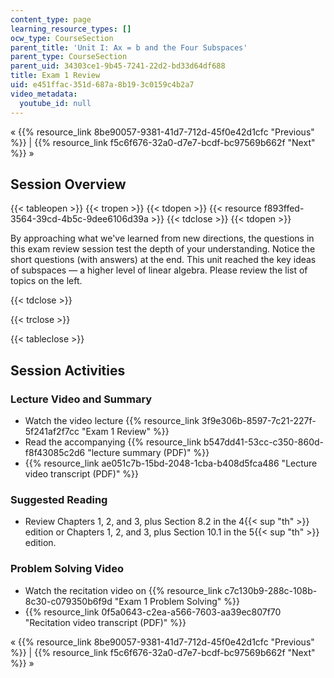 ```yaml
---
content_type: page
learning_resource_types: []
ocw_type: CourseSection
parent_title: 'Unit I: Ax = b and the Four Subspaces'
parent_type: CourseSection
parent_uid: 34303ce1-9b45-7241-22d2-bd33d64df688
title: Exam 1 Review
uid: e451ffac-351d-687a-8b19-3c0159c4b2a7
video_metadata:
  youtube_id: null
---
```


« {{% resource_link 8be90057-9381-41d7-712d-45f0e42d1cfc "Previous" %}} | {{% resource_link f5c6f676-32a0-d7e7-bcdf-bc97569b662f "Next" %}} »

Session Overview
----------------

{{< tableopen >}}
{{< tropen >}}
{{< tdopen >}}
{{< resource f893ffed-3564-39cd-4b5c-9dee6106d39a >}}
{{< tdclose >}}
{{< tdopen >}}


By approaching what we've learned from new directions, the questions in this exam review session test the depth of your understanding. Notice the short questions (with answers) at the end. This unit reached the key ideas of subspaces — a higher level of linear algebra. Please review the list of topics on the left.


{{< tdclose >}}

{{< trclose >}}

{{< tableclose >}}

Session Activities
------------------

### Lecture Video and Summary

*   Watch the video lecture {{% resource_link 3f9e306b-8597-7c21-227f-5f241af2f7cc "Exam 1 Review" %}}
*   Read the accompanying {{% resource_link b547dd41-53cc-c350-860d-f8f43085c2d6 "lecture summary (PDF)" %}}
*   {{% resource_link ae051c7b-15bd-2048-1cba-b408d5fca486 "Lecture video transcript (PDF)" %}}

### Suggested Reading

*   Review Chapters 1, 2, and 3, plus Section 8.2 in the 4{{< sup "th" >}} edition or Chapters 1, 2, and 3, plus Section 10.1 in the 5{{< sup "th" >}} edition.

### Problem Solving Video

*   Watch the recitation video on {{% resource_link c7c130b9-288c-108b-8c30-c079350b6f9d "Exam 1 Problem Solving" %}}
*   {{% resource_link 0f5a0643-c2ea-a566-7603-aa39ec807f70 "Recitation video transcript (PDF)" %}}

« {{% resource_link 8be90057-9381-41d7-712d-45f0e42d1cfc "Previous" %}} | {{% resource_link f5c6f676-32a0-d7e7-bcdf-bc97569b662f "Next" %}} »